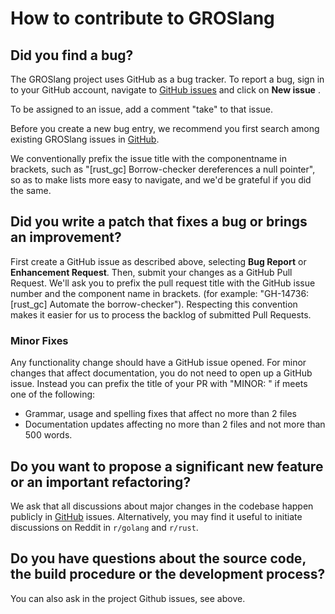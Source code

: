 # How to contribute to GROSlang

## Did you find a bug?

The GROSlang project uses GitHub as a bug tracker.  To report a bug, sign in to
your GitHub account, navigate to [GitHub issues](https://github.com/UoCCS/project-GROS/issues)
and click on **New issue** .

To be assigned to an issue, add a comment "take" to that issue.

Before you create a new bug entry, we recommend you first search among existing
GROSlang issues in [GitHub](https://github.com/UoCCS/project-GROS/issues).

We conventionally prefix the issue title with the componentname in brackets, 
such as "[rust_gc] Borrow-checker dereferences a null pointer", so as to make lists more easy to navigate, and
we'd be grateful if you did the same.

## Did you write a patch that fixes a bug or brings an improvement?

First create a GitHub issue as described above, selecting **Bug Report** or
**Enhancement Request**. Then, submit your changes as a GitHub Pull Request.
We'll ask you to prefix the pull request title with the GitHub issue number
and the component name in brackets. (for example: "GH-14736: [rust_gc] Automate the borrow-checker"). 
Respecting this convention makes it easier for us to process the backlog of submitted Pull Requests.

### Minor Fixes

Any functionality change should have a GitHub issue opened. For minor changes that
affect documentation, you do not need to open up a GitHub issue. Instead you can
prefix the title of your PR with "MINOR: " if meets one of the following:

*  Grammar, usage and spelling fixes that affect no more than 2 files
*  Documentation updates affecting no more than 2 files and not more
   than 500 words.

## Do you want to propose a significant new feature or an important refactoring?

We ask that all discussions about major changes in the codebase happen
publicly in [GitHub](https://github.com/UoCCS/project-GROS/issues) issues.
Alternatively, you may find it useful to initiate discussions on Reddit in `r/golang` and `r/rust`.

## Do you have questions about the source code, the build procedure or the development process?

You can also ask in the project Github issues, see above.